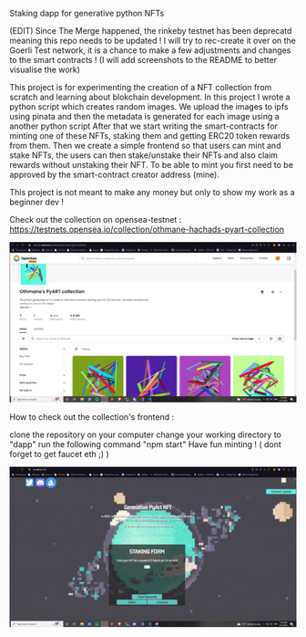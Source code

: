 Staking dapp for generative python NFTs

(EDIT) Since The Merge happened, the rinkeby testnet has been deprecatd meaning this repo needs to be updated ! I will try to rec-create it over on the Goerli Test network, it is a chance to make a few adjustments and changes to the smart contracts ! (I will add screenshots to the README to better visualise the work)

This project is for experimenting the creation of a NFT collection from scratch and learning about blokchain development. In this project I wrote a python script which creates random images. We upload the images to ipfs using pinata and then the metadata is generated for each image using a another python script After that we start writing the smart-contracts for minting one of these NFTs, staking them and getting ERC20 token rewards from them. Then we create a simple frontend so that users can mint and stake NFTs, the users can then stake/unstake their NFTs and also claim rewards without unstaking their NFT. To be able to mint you first need to be approved by the smart-contract creator address (mine).

This project is not meant to make any money but only to show my work as a beginner dev !

Check out the collection on opensea-testnet : https://testnets.opensea.io/collection/othmane-hachads-pyart-collection

![Opensea collection](./screenshots/opensea-collection.png)

How to check out the collection's frontend :

clone the repository on your computer
change your working directory to "dapp"
run the following command "npm start"
Have fun minting ! ( dont forget to get faucet eth ;) )


![Opensea collection](./screenshots/react-dapp-Staking.png)

